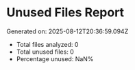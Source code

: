 # Unused Files Report

Generated on: 2025-08-12T20:36:59.094Z

- Total files analyzed: 0
- Total unused files: 0
- Percentage unused: NaN%

